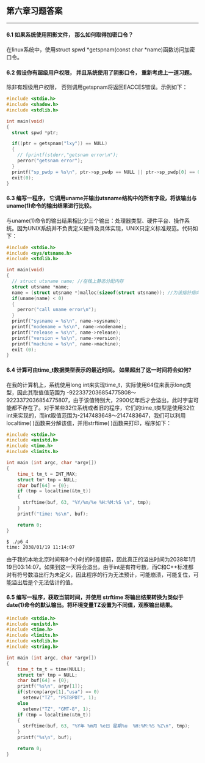 ## 第六章习题答案
---

#### 6.1 如果系统使用阴影文件， 那么如何取得加密口令？

在linux系统中，使用struct spwd *getspnam(const char *name)函数访问加密口令。

#### 6.2 假设你有超级用户权限， 并且系统使用了阴影口令， 重新考虑上一道习题。

除非有超级用户权限， 否则调用getspnam将返回EACCES错误。示例如下：
```c
#include <stdio.h>
#include <shadow.h>
#include <stdlib.h>

int main(void)
{
  struct spwd *ptr;

  if((ptr = getspnam("lxy")) == NULL)
  {
    // fprintf(stderr,"getsnam error\n");
    perror("getsnam error");
  }
  printf("sp_pwdp = %s\n", ptr->sp_pwdp == NULL || ptr->sp_pwdp[0] == 0 ? "(null)": ptr->sp_pwdp);
  exit(0);
}
```
#### 6.3 编写一程序， 它调用uname并输出utsname结构中的所有字段，将该输出与uname(1)命令的输出结果进行比较。

与uname(1)命令的输出结果相比少三个输出：处理器类型、硬件平台、操作系统。因为UNIX系统并不负责定义硬件及具体实现，UNIX只定义标准规范。代码如下：
```c
#include <stdio.h>
#include <sys/utsname.h>
#include <stdlib.h>

int main(void)
{
  // struct utsname name; //在栈上静态分配内存
  struct utsname *name;
  name = (struct utsname *)malloc(sizeof(struct utsname)); //为该指针指向的变量在堆上分配内存
  if(uname(name) < 0)
  {
    perror("call uname error\n");
  }
  printf("sysname = %s\n", name->sysname);
  printf("nodename = %s\n", name->nodename);
  printf("release = %s\n", name->release);
  printf("version = %s\n", name->version);
  printf("machine = %s\n", name->machine);
  exit (0);
}
```
#### 6.4 计算可由time_t数据类型表示的最近时间。 如果超出了这一时间将会如何?

在我的计算机上，系统使用long int来实现time_t，实际使用64位来表示long类型，因此其取值值范围为 -9223372036854775808～9223372036854775807，由于该值特别大，2900亿年后才会溢出，此时宇宙可能都不存在了。对于某些32位系统或者旧的程序，它们的time_t类型是使用32位int来实现的，而int取值范围为-2147483648～2147483647，我们可以利用localtime( )函数来分解该值，并用strftime( )函数来打印，程序如下：

```c
#include <stdio.h>
#include <unistd.h>
#include <time.h>
#include <limits.h>

int main (int argc, char *argv[])
{
    time_t tm_t = INT_MAX;
    struct tm* tmp = NULL;
    char buf[64] = {0};
    if (tmp = localtime(&tm_t))
    {
      strftime(buf, 63, "%Y/%m/%e %H:%M:%S \n", tmp);
    }
    printf("time: %s\n", buf);

    return 0;
}
```
```shell
$ ./p6_4
time: 2038/01/19 11:14:07 
```
由于我的本地北京时间有8个小时的时差提前，因此真正的溢出时间为2038年1月19日03:14:07。如果到这一天将会溢出，由于int是有符号数，而C和C++标准都对有符号数溢出行为未定义，因此程序的行为无法预计，可能崩溃，可能复位，可能溢出后是个无法估计的值。

#### 6.5 编写一程序，获取当前时间，并使用 strftime 将输出结果转换为类似于 date(1)命令的默认输出。将环境变量TZ设置为不同值，观察输出结果。

```c
#include <stdio.h>
#include <unistd.h>
#include <time.h>
#include <limits.h>
#include <stdlib.h>
#include <string.h>

int main (int argc, char *argv[])
{
    time_t tm_t = time(NULL);
    struct tm* tmp = NULL;
    char buf[64] = {0};
    printf("%s\n", argv[1]);
    if(strcmp(argv[1],"usa") == 0)
      setenv("TZ", "PST8PDT", 1);
    else 
      setenv("TZ", "GMT-8", 1);
    if (tmp = localtime(&tm_t))
    {
      strftime(buf, 63, "%Y年 %m月 %e日 星期%u  %H:%M:%S %Z\n", tmp);
    }
    printf("%s\n", buf);

    return 0;
}
```

